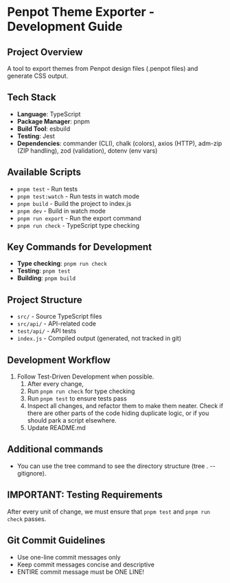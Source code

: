 # Penpot Theme Exporter - Development Guide

## Project Overview
A tool to export themes from Penpot design files (.penpot files) and generate CSS output.

## Tech Stack
- **Language**: TypeScript
- **Package Manager**: pnpm
- **Build Tool**: esbuild
- **Testing**: Jest
- **Dependencies**: commander (CLI), chalk (colors), axios (HTTP), adm-zip (ZIP handling), zod (validation), dotenv (env vars)

## Available Scripts
- `pnpm test` - Run tests
- `pnpm test:watch` - Run tests in watch mode  
- `pnpm build` - Build the project to index.js
- `pnpm dev` - Build in watch mode
- `pnpm run export` - Run the export command
- `pnpm run check` - TypeScript type checking

## Key Commands for Development
- **Type checking**: `pnpm run check`
- **Testing**: `pnpm test`
- **Building**: `pnpm build`

## Project Structure
- `src/` - Source TypeScript files
- `src/api/` - API-related code
- `test/api/` - API tests
- `index.js` - Compiled output (generated, not tracked in git)

## Development Workflow
1. Follow Test-Driven Development when possible.
   1. After every change,
   2. Run `pnpm run check` for type checking
   3. Run `pnpm test` to ensure tests pass
   4. Inspect all changes, and refactor them to make them neater. Check if there are other parts of the code hiding duplicate logic, or if you should park a script elsewhere.
   5. Update README.md

## Additional commands
- You can use the tree command to see the directory structure (tree . --gitignore).

## IMPORTANT: Testing Requirements
After every unit of change, we must ensure that `pnpm test` and `pnpm run check` passes.

## Git Commit Guidelines
- Use one-line commit messages only
- Keep commit messages concise and descriptive
- ENTIRE commit message must be ONE LINE!

